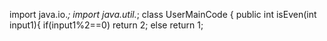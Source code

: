 import java.io.*;
import java.util.*;
class UserMainCode
{
  public int isEven(int input1){
    if(input1%2==0)
      return 2;
    else
      return 1;
    


